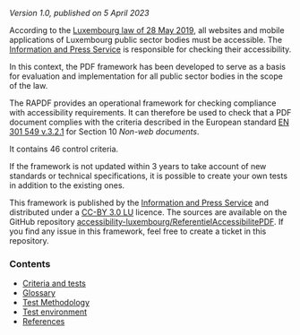 *Version 1.0, published on 5 April 2023*

According to the [Luxembourg law of 28 May 2019](http://legilux.public.lu/eli/etat/leg/loi/2019/05/28/a373/jo), all websites and mobile applications of Luxembourg public sector bodies must be accessible. The [Information and Press Service](https://sip.gouvernement.lu/) is responsible for checking their accessibility.

In this context, the PDF framework has been developed to serve as a basis for evaluation and implementation for all public sector bodies in the scope of the law.

The RAPDF provides an operational framework for checking compliance with accessibility requirements. It can therefore be used to check that a PDF document complies with the criteria described in the European standard [EN 301 549 v.3.2.1](https://www.etsi.org/deliver/etsi_en/301500_301599/301549/03.02.01_60/en_301549v030201p.pdf) for Section 10 *Non-web documents*.

It contains 46 control criteria.

If the framework is not updated within 3 years to take account of new standards or technical specifications, it is possible to create your own tests in addition to the existing ones.

This framework is published by the [Information and Press Service](https://sip.gouvernement.lu/) and distributed under a [CC-BY 3.0 LU](https://creativecommons.org/licenses/by/3.0/lu/) licence. The sources are available on the GitHub repository [accessibility-luxembourg/ReferentielAccessibilitePDF](https://github.com/accessibility-luxembourg/ReferentielAccessibilitePDF).
If you find any issue in this framework, feel free to create a ticket in this repository.


### Contents

- [Criteria and tests](referentiel-technique.md)
- [Glossary](glossaire.md)
- [Test Methodology](methodologie.md)
- [Test environment](environnement.md)
- [References](references.md)

